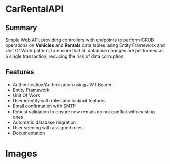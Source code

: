 # CarRentalAPI
## Summary
Simple Web API, providing controllers with endpoints to perform CRUD operations on __Vehicles__ and __Rentals__ data tables using Entity Framework and Unit Of Work pattern, to ensure that all database changes are performed as a single transaction, reducing the risk of data corruption.

## Features
* Authentication/Authorization using JWT Bearer
* Entity Framework
* Unit Of Work
* User identity with roles and lockout features <!-- /PasswordChange/EmailChange) -->
* Email confirmation with SMTP
* Robust validation to ensure new rentals do not conflict with existing ones
* Automatic database migration
* User seeding with assigned roles
* Documentation

# Images
